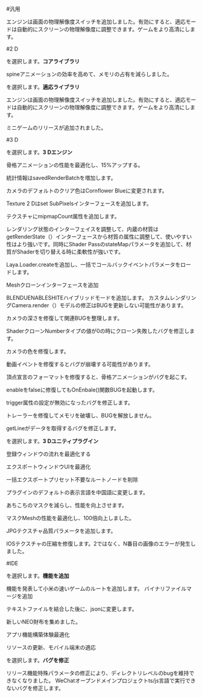 #汎用

エンジンは画面の物理解像度スイッチを追加しました。有効にすると、適応モードは自動的にスクリーンの物理解像度に調整できます。ゲームをより高清にします。

#2 D

を選択します。**コアライブラリ**

spineアニメーションの効率を高めて、メモリの占有を減らしました。


を選択します。**適応ライブラリ**

エンジンは画面の物理解像度スイッチを追加しました。有効にすると、適応モードは自動的にスクリーンの物理解像度に調整できます。ゲームをより高清にします。

ミニゲームのリリースが追加されました。


#3 D

を選択します。**3 Dエンジン**

骨格アニメーションの性能を最適化し、15%アップする。
 

統計情報はsavedRenderBatchを増加します。

カメラのデフォルトのクリア色はCornflower Blueに変更されます。

Texture 2 Dはset SubPixelsインターフェースを追加します。

テクスチャにmipmapCount属性を追加します。

レンダリング状態のインターフェイスを調整して、内蔵の材質はgetRenderState（）インターフェースから材質の属性に調整して、使いやすい性はより強いです。同時にShader PassのstateMapパラメータを追加して、材質がShaderを切り替える時に柔軟性が強いです。

Laya.Loader.createを追加し、一括でコールバックイベントパラメータをロードします。

Meshクローンインターフェースを追加

BLENDUENABLESHITEハイブリッドモードを追加します。
カスタムレンダリングCamera.render（）モデルの修正はBUGを更新しない可能性があります。

カメラの深さを修復して関連BUGを整理します。

ShaderクローンNumberタイプの値が0の時にクローン失敗したバグを修正します。

カメラの色を修復します。

動画イベントを修復するとバグが崩壊する可能性があります。

頂点宣言のフォーマットを修復すると、骨格アニメーションがバグを起こす。

enableをfalseに修復してもOnEnbale()関数BUGを起動します。

trigger属性の設定が無効になったバグを修正します。

トレーラーを修復してメモリを破壊し、BUGを解放しません。

getLineがデータを取得するバグを修正します。


を選択します。**3 Dユニティプラグイン**

登録ウィンドウの流れを最適化する

エクスポートウィンドウUIを最適化

一括エクスポートプリセット不要なルートノードを削除

プラグインのデフォルトの表示言語を中国語に変更します。

あちこちのマスクを減らし、性能を向上させます。

マスクMeshの性能を最適化し、100倍向上しました。

JPGテクスチャ品質パラメータを追加します。

IOSテクスチャの圧縮を修復します。2ではなく、N番目の画像のエラーが発生しました。


#IDE

を選択します。**機能を追加**

機能を発表して小米の速いゲームのルートを追加します。
バイナリファイルマージを追加

テキストファイルを結合した後に、jsonに変更します。

新しいNEO財布を集めました。

アプリ機能構築体験最適化

リソースの更新、モバイル端末の適応

を選択します。**バグを修正**

リリース機能特殊パラメータの修正により、ディレクトリレベルのbugを維持できなくなりました。
WeChatオープンドメインプロジェクトts/js言語で実行できないバグを修正します。


  